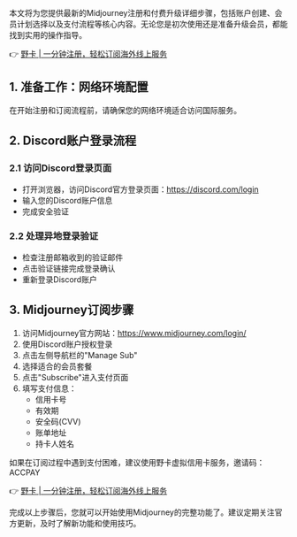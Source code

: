 本文将为您提供最新的Midjourney注册和付费升级详细步骤，包括账户创建、会员计划选择以及支付流程等核心内容。无论您是初次使用还是准备升级会员，都能找到实用的操作指导。

👉 [野卡 | 一分钟注册，轻松订阅海外线上服务](https://bit.ly/bewildcard)

## 1. 准备工作：网络环境配置

在开始注册和订阅流程前，请确保您的网络环境适合访问国际服务。

## 2. Discord账户登录流程

### 2.1 访问Discord登录页面

- 打开浏览器，访问Discord官方登录页面：https://discord.com/login
- 输入您的Discord账户信息
- 完成安全验证

### 2.2 处理异地登录验证

- 检查注册邮箱收到的验证邮件
- 点击验证链接完成登录确认
- 重新登录Discord账户

## 3. Midjourney订阅步骤

1. 访问Midjourney官方网站：https://www.midjourney.com/login/
2. 使用Discord账户授权登录
3. 点击左侧导航栏的"Manage Sub"
4. 选择适合的会员套餐
5. 点击"Subscribe"进入支付页面
6. 填写支付信息：
   - 信用卡号
   - 有效期
   - 安全码(CVV)
   - 账单地址
   - 持卡人姓名

如果在订阅过程中遇到支付困难，建议使用野卡虚拟信用卡服务，邀请码：ACCPAY

👉 [野卡 | 一分钟注册，轻松订阅海外线上服务](https://bit.ly/bewildcard)

完成以上步骤后，您就可以开始使用Midjourney的完整功能了。建议定期关注官方更新，及时了解新功能和使用技巧。